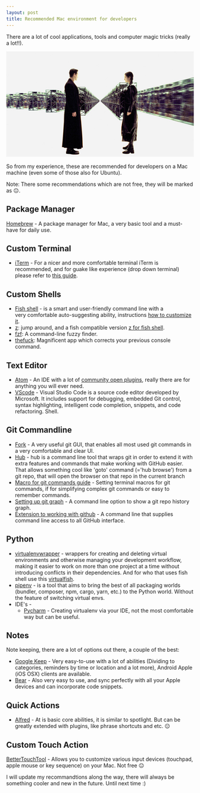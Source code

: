 ```yaml
---
layout: post
title: Recommended Mac environment for developers
---
```


There are a lot of cool applications, tools and computer magic tricks (really a lot!!).

![](../images/the_matrix_gun_rack.jpg)

So from my experience, these are recommended for developers on a Mac machine (even some of those also for Ubuntu).

Note: There some recommendations which are not free, they will be marked as :neutral_face:.

Package Manager
---------------

[Homebrew](https://brew.sh/) - A package manager for Mac, a very basic tool and a must-have for daily use.

Custom Terminal
---------------

* [iTerm](https://www.iterm2.com/) - For a nicer and more comfortable terminal iTerm is recommended, and for guake like experience (drop down terminal) please refer to [this guide](https://stackoverflow.com/questions/30850430/iterm2-hide-show-like-guake).


Custom Shells
-------------

* [Fish shell](https://fishshell.com/) - is a smart and user-friendly command line with a very comfortable auto-suggesting ability, instructions [how to customize it](https://fishshell.com/docs/current/tutorial.html#tut_startup).
* [z](https://github.com/rupa/z): jump around, and a fish compatible version [z for fish shell](https://github.com/fisherman/z).
* [fzf](https://github.com/junegunn/fzf): A command-line fuzzy finder.
* [thefuck](https://github.com/nvbn/thefuck): Magnificent app which corrects your previous console command.

Text Editor
-----------

* [Atom](https://atom.io/) - An IDE with a lot of [community open plugins](https://atom.io/packages), really there are for anything you will ever need.
* [VScode](https://code.visualstudio.com/) - Visual Studio Code is a source code editor developed by Microsoft. It includes support for debugging, embedded Git control, syntax highlighting, intelligent code completion, snippets, and code refactoring.
Shell.

Git Commandline
---------------

* [Fork](https://git-fork.com/) - A very useful git GUI, that enables all most used git commands in a very comfortable and clear UI.
* [Hub](https://github.com/github/hub) - hub is a command line tool that wraps git in order to extend it with extra features and commands that make working with GitHub easier. That allows something cool like 'goto' command (='hub browse') from a git repo, that will open the browser on that repo in the current branch
* [Macro for git commands guide](https://githowto.com/aliases) - Setting terminal macros for git commands, if for simplifying complex git commands or easy to remember commands.
* [Setting up git graph](http://think-like-a-git.net/sections/graphs-and-git/visualizing-your-git-repository.html) - A command line option to show a git repo history graph.
* [Extension to working with github](https://github.com/github/hub) - A command line that supplies command line access to all GitHub interface.

Python
------

* [virtualenvwrapper](https://virtualenvwrapper.readthedocs.io/en/latest/) - wrappers for creating and deleting virtual environments and otherwise managing your development workflow, making it easier to work on more than one project at a time without introducing conflicts in their dependencies. And for who that uses fish shell use this [virtualfish](https://github.com/adambrenecki/virtualfish).
* [pipenv](https://github.com/pypa/pipenv) - is a tool that aims to bring the best of all packaging worlds (bundler, composer, npm, cargo, yarn, etc.) to the Python world. Without the feature of switching virtual envs.
* IDE's - 
    * [Pycharm](https://www.jetbrains.com/help/pycharm-edu/creating-virtual-environment.html) - Creating virtualenv via your IDE, not the most comfortable way but can be useful.

Notes
-----

Note keeping, there are a lot of options out there, a couple of the best:
* [Google Keep](https://keep.google.com/) - Very easy-to-use with a lot of abilities (Dividing to categories, reminders by time or location and a lot more), Android Apple (iOS OSX) clients are available.
* [Bear](http://www.bear-writer.com/) - Also very easy to use, and sync perfectly with all your Apple devices and can incorporate code snippets.

Quick Actions
-------------

* [Alfred](https://www.alfredapp.com/) - At is basic core abilities, it is similar to spotlight. But can be greatly extended with plugins, like phrase shortcuts and etc. :neutral_face:

Custom Touch Action
-------------------

[BetterTouchTool](https://folivora.ai/) -  Allows you to customize various input devices (touchpad, apple mouse or key sequence) on your Mac. Not free :neutral_face:

I will update my recommandtions along the way, there will always be something cooler and new in the future.
Until next time :)
